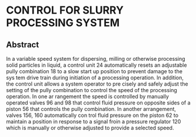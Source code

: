 # CONTROL FOR SLURRY PROCESSING SYSTEM

## Abstract
In a variable speed system for dispersing, milling or otherwise processing solid particles in liquid, a control unit 24 automatically resets an adjustable pully combination 18 to a slow start up position to prevent damage to the sys tem drive train during initiation of a processing operation. In addition, the control unit allows a system operator to pre cisely and safely adjust the setting of the pully combination to control the speed of the processing operation. In one ar rangement the speed is controlled by manually operated valves 96 and 98 that control fluid pressure on opposite sides of a piston 56 that controls the pully combination. In another arrangement, valves 156, 160 automatically con trol fluid pressure on the piston 62 to maintain a position in response to a signal froin a pressure regulator 120 which is manually or otherwise adjusted to provide a selected speed.